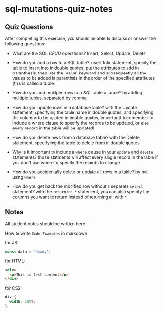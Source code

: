 # sql-mutations-quiz-notes

## Quiz Questions

After completing this exercise, you should be able to discuss or answer the following questions:

- What are the SQL _CRUD_ operations?
  Insert, Select, Update, Delete

- How do you add a row to a SQL table?
  Insert Into statement, specify the table to insert into in double quotes, put the attributes to add in paranthesis, then use the 'value' keyword and subsequently all the values to be added in paranthsis in the order of the specified attributes (this is called a tuple)

- How do you add multiple rows to a SQL table at once?
  by adding multiple tuples, separated by comma

- How do you update rows in a database table?
  with the Update statement, specifying the table name in double quotes, and specifying the columns to be upated in double quotes, importantt to remember to include a where clause to specify the records to be updated, or else every record in the table will be updated!

- How do you delete rows from a database table?
  with the Delete statement, specifyiing the table to delete from in double quotes

- Why is it important to include a `where` clause in your `update` and `delete` statements?
  those statments will affect every single record in the table if you don't use where to specify the records to change

- How do you accidentally delete or update all rows in a table?
  by not using `where`

- How do you get back the modified row without a separate `select` statement?
  with the `returning *` statement, you can also specify the columns you want to return instead of returning all with `*`

## Notes

All student notes should be written here.

How to write `Code Examples` in markdown

for JS:

```javascript
const data = 'Howdy';
```

for HTML:

```html
<div>
  <p>This is text content</p>
</div>
```

for CSS:

```css
div {
  width: 100%;
}
```
